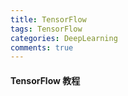 ```yaml
---
title: TensorFlow
tags: TensorFlow
categories: DeepLearning
comments: true
---
```


#### TensorFlow 教程
